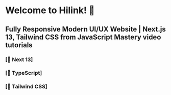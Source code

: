# Welcome to Hilink! 🌟

## Fully Responsive Modern UI/UX Website | Next.js 13, Tailwind CSS from JavaScript Mastery video tutorials

### [🚀 Next 13]

### [📙 TypeScript]

### [📙 Tailwind CSS]
